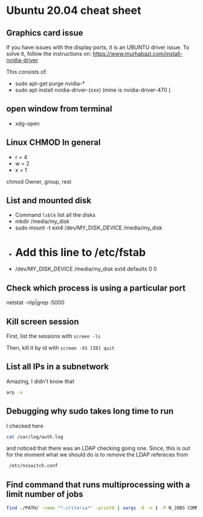# Ubuntu 20.04 cheat sheet

## Graphics card issue

If you have issues with the display ports, it is an UBUNTU driver issue.
To solve it, follow the instructions on: https://www.murhabazi.com/install-nvidia-driver

This consists of:
  - sudo apt-get purge nvidia-*
  - sudo apt install nvidia-driver-(xxx)  (mine is nvidia-driver-470 )

  
  
## open window from terminal

 - xdg-open


## Linux CHMOD In general

 - r = 4
 - w = 2
 - x = 1

 chmod Owner, group, rest
 
 ## List and mounted disk
 
  - Command `lsblk` list all the disks
  - mkdir /media/my_disk
  - sudo mount -t ext4 /dev/MY_DISK_DEVICE /media/my_disk
  -  # Add this line to /etc/fstab 
  -  /dev/MY_DISK_DEVICE       /media/my_disk ext4    defaults        0       0

## Check which process is using a particular port

netstat -nlp|grep :5000

## Kill screen session

First, list the sessions with `screen -ls`

Then, kill it by id with `screen -XS [ID] quit`


## List all IPs in a subnetwork

Amazing, I didn't know that

```bash
arp -a
```

## Debugging why sudo takes long time to run

I checked here

```bash
cat /var/log/auth.log
```

and noticed that there was an LDAP checking going one. Since, this is out for the moment what we should do is to remove the LDAP refereces from

```bash
 /etc/nsswitch.conf
```

## Find command that runs multiprocessing with a limit number of jobs

```bash
find ./PATH/ -name "*.criteria*" -print0 | xargs -0 -n 1 -P N_JOBS COMMAND
```
